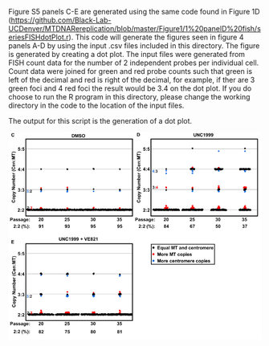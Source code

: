 Figure S5 panels C-E are generated using the same code found in Figure 1D (https://github.com/Black-Lab-UCDenver/MTDNARereplication/blob/master/Figure1/1%20panelD%20fish/seriesFISHdotPlot.r). This code will generate the figures seen in figure 4 panels A-D by using the input .csv files included in this directory. The figure is generated by creating a dot plot. The input files were generated from FISH count data for the number of 2 independent probes per individual cell. Count data were joined for green and red probe counts such that green is left of the decimal and red is right of the decimal, for example, if ther are 3 green foci and 4 red foci the result would be 3.4 on the dot plot. If you do choose to run the R program in this directory, please change the working directory in the code to the location of the input files.

The output for this script is the generation of a dot plot.

![alt text](https://github.com/Black-Lab-UCDenver/MTDNARereplication/blob/master/images/sup5c-e.png?raw=true)
